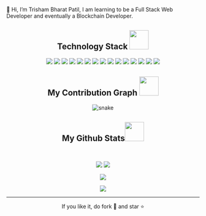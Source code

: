 👋 Hi, I’m Trisham Bharat Patil, I am learning to be a Full Stack Web Developer and eventually a Blockchain Developer.

<h2 align="center">Technology Stack <img src="https://github.com/ritik307/ritik307/blob/main/images/laptop.gif" width="50"></h2>

<p align="center">
<img src="https://img.shields.io/badge/-C++-1572B6?style=flat-square&logo=cpp"/>
<img src="https://img.shields.io/badge/-HTML5-E34F26?style=flat-square&logo=html5&logoColor=white"/>
<img src="https://img.shields.io/badge/-CSS3-1572B6?style=flat-square&logo=css3"/>
<img src="https://img.shields.io/badge/-Bootstrap-563D7C?style=flat-square&logo=bootstrap"/>
<img src="https://img.shields.io/badge/-JavaScript-black?style=flat-square&logo=javascript"/>
<img src="https://img.shields.io/badge/-Python-black?style=flat-square&logo=python"/>

<img src="https://img.shields.io/badge/-PyCharm-black?style=flat-square&logo=pycharm"/>
<img src="https://img.shields.io/badge/-Java-E34A86?style=flat-square&logo=java"/>
<img src="https://img.shields.io/badge/-Eclipse IDE-E34A86?style=flat-square&logo=eclipse"/>
<img src="https://img.shields.io/badge/-MATLAB-black?style=flat-square&logo=matlab"/>
<img src="https://img.shields.io/badge/-Solidity-black?style=flat-square&logo=solidity"/>
<img src="https://img.shields.io/badge/-Git-black?style=flat-square&logo=git"/>
<img src="https://img.shields.io/badge/-GitHub-black?style=flat-square&logo=github"/>
<img src="https://img.shields.io/badge/-Ubuntu-black?style=flat-square&logo=ubuntu"/>
<img src="https://img.shields.io/badge/-Docker-gray?style=flat-square&logo=docker"/>
 

</p>
<h2 align="center">
  My Contribution Graph <img src="https://media.giphy.com/media/xUA7aZeLE2e0P7Znz2/giphy.gif" width="50">
</h2>
<p align="center">
  <img src="https://github.com/TrishamBP/ritik307/raw/output/github-contribution-grid-snake.svg" alt="snake"></center>
</p>

<h2 align="center">
  My Github Stats<img src="https://media.giphy.com/media/VgCDAzcKvsR6OM0uWg/giphy.gif" width="50">
</h2>
 
<br>

<p align = "center">
  <img  src = "https://github-readme-stats.vercel.app/api?username=TrishamBP&show_icons=true&theme=radical&line_height=27">
  <img src = "https://github-readme-stats.vercel.app/api/top-langs/?username=TrishamBP&hide=html,css,java,shaderlab,kotlin,hlsl&theme=radical">
</p>

<p align = "center">
 <img  src="https://github-readme-streak-stats.herokuapp.com/?user=TrishamBP&show_icons=true&locale=en&layout=compact&theme=radical&line_height=0" />
</p> 

<p align = "center">
 <img src="https://activity-graph.herokuapp.com/graph?username=TrishamBP&theme=redical">
</p> 
<hr>
<p align="center">If you like it, do fork 🍴 and star ⭐</p>
